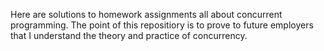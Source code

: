 Here are solutions to homework assignments all about concurrent programming.  The point of this
repositiory is to prove to future employers that I understand the theory and practice of concurrency.
